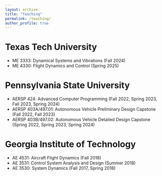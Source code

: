 ```yaml
---
layout: archive
title: "Teaching"
permalink: /teaching/
author_profile: true
---
```


# Texas Tech University
- ME 3333: Dynamical Systems and Vibrations (Fall 2024)
- ME 4330: Flight Dynamics and Control (Spring 2025)

# Pennsylvania State University
- AERSP 424: Advanced Computer Programming (Fall 2022, Spring 2023, Fall 2023, Spring 2024)
- AERSP 403A/497.01: Autonomous Vehicle Preliminary Design Capstone (Fall 2022, Fall 2023)
- AERSP 403B/497.02: Autonomous Vehicle Detailed Design Capstone (Spring 2022, Spring 2023, Spring 2024)

# Georgia Institute of Technology
- AE 4531: Aircraft Flight Dynamics (Fall 2018)
- AE 3531: Control System Analysis and Design (Summer 2018)
- AE 3530: System Dynamics (Fall 2017, Spring 2018)

<!-- {% include base_path %}

{% for post in site.teaching reversed %}
  {% include archive-single.html %}
{% endfor %} -->
